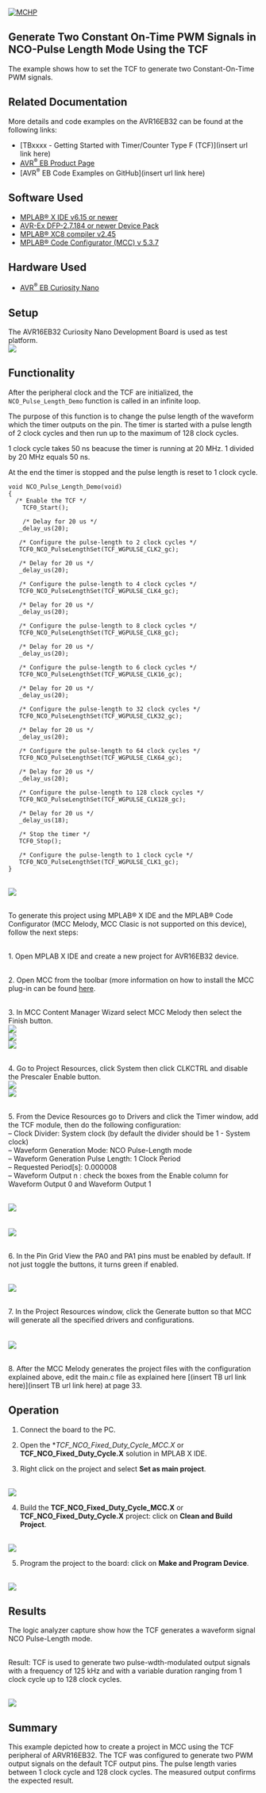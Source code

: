 [![MCHP](../images/microchip.png)](https://www.microchip.com)

## Generate Two Constant On-Time PWM Signals in NCO-Pulse Length Mode Using the TCF

The example shows how to set the TCF to generate two Constant-On-Time PWM signals.

## Related Documentation
More details and code examples on the AVR16EB32 can be found at the following links:
- [TBxxxx - Getting Started with Timer/Counter Type F (TCF)](insert url link here)
- [AVR<sup>®</sup> EB Product Page](https://www.microchip.com/en-us/product/AVR16EB32)
- [AVR<sup>®</sup> EB Code Examples on GitHub](insert url link here)

## Software Used
- [MPLAB® X IDE v6.15 or newer](https://www.microchip.com/en-us/tools-resources/develop/mplab-x-ide)
- [AVR-Ex DFP-2.7.184 or newer Device Pack](https://packs.download.microchip.com/)
- [MPLAB® XC8 compiler v2.45](https://www.microchip.com/en-us/tools-resources/develop/mplab-xc-compilers/downloads-documentation#XC8)
- [MPLAB® Code Configurator (MCC) v 5.3.7](https://www.microchip.com/en-us/tools-resources/configure/mplab-code-configurator)

## Hardware Used
- [AVR<sup>®</sup> EB Curiosity Nano](https://www.microchip.com/en-us/product/AVR16EB32)

## Setup
The AVR16EB32 Curiosity Nano Development Board is used as test platform.
<br><img src="../images/AVR16EB32_Cnano_Board.png">

## Functionality
After  the peripheral clock and the TCF are initialized, the ```NCO_Pulse_Length_Demo``` function is called in an infinite loop. 

The purpose of this function is to change the pulse length of the waveform which the timer outputs on the pin. The timer is started with a pulse length of 2 clock cycles and then run up to the maximum of 128 clock cycles. 

1 clock cycle takes 50 ns beacuse the timer is running at 20 MHz. 1 divided by 20 MHz equals 50 ns.

At the end the timer is stopped and the pulse length is reset to 1 clock cycle.

```
void NCO_Pulse_Length_Demo(void)
{
  /* Enable the TCF */
    TCF0_Start(); 
    
    /* Delay for 20 us */
   _delay_us(20);
   
   /* Configure the pulse-length to 2 clock cycles */
   TCF0_NCO_PulseLengthSet(TCF_WGPULSE_CLK2_gc);
   
   /* Delay for 20 us */
   _delay_us(20);
   
   /* Configure the pulse-length to 4 clock cycles */
   TCF0_NCO_PulseLengthSet(TCF_WGPULSE_CLK4_gc);
   
   /* Delay for 20 us */
   _delay_us(20);
   
   /* Configure the pulse-length to 8 clock cycles */
   TCF0_NCO_PulseLengthSet(TCF_WGPULSE_CLK8_gc);
   
   /* Delay for 20 us */
   _delay_us(20);
   
   /* Configure the pulse-length to 6 clock cycles */
   TCF0_NCO_PulseLengthSet(TCF_WGPULSE_CLK16_gc);
   
   /* Delay for 20 us */
   _delay_us(20);
   
   /* Configure the pulse-length to 32 clock cycles */
   TCF0_NCO_PulseLengthSet(TCF_WGPULSE_CLK32_gc);
   
   /* Delay for 20 us */
   _delay_us(20);
   
   /* Configure the pulse-length to 64 clock cycles */
   TCF0_NCO_PulseLengthSet(TCF_WGPULSE_CLK64_gc);
   
   /* Delay for 20 us */
   _delay_us(20);
   
   /* Configure the pulse-length to 128 clock cycles */
   TCF0_NCO_PulseLengthSet(TCF_WGPULSE_CLK128_gc);
   
   /* Delay for 20 us */
   _delay_us(18);
   
   /* Stop the timer */
   TCF0_Stop();
   
   /* Configure the pulse-length to 1 clock cycle */
   TCF0_NCO_PulseLengthSet(TCF_WGPULSE_CLK1_gc);
}

```
<br><img src="../images/ncoPlFlowchart.png">



<br>To generate this project using MPLAB® X IDE and the MPLAB® Code Configurator (MCC Melody, MCC Clasic is not supported on this device), follow the next steps:

<br>1. Open MPLAB X IDE and create a new project for AVR16EB32 device.


<br>2. Open MCC from the toolbar (more information on how to install the MCC plug-in can be found [here](https://onlinedocs.microchip.com/pr/GUID-1F7007B8-9A46-4D03-AEED-650357BA760D-en-US-6/index.html?GUID-D98198EA-93B9-45D2-9D96-C97DBCA55267).


<br>3.  In MCC Content Manager Wizard select MCC Melody then select the Finish button.<br><img src="../images/addMCC.png">
<br><img src="../images/selectMCCMelody.png">
<br><img src="../images/mccFinish.png">

<br>4.  Go to Project Resources, click System then click CLKCTRL and disable the Prescaler Enable button.
<br><img src="../images/selectCLKCTRL.png">
<br><img src="../images/disablePrescaler.png">

<br>5. From the Device Resources go to Drivers and click the Timer window, add the TCF module, then do the following configuration:
    <br> – Clock Divider: System clock (by default the divider should be 1 - System clock)
    <br> – Waveform Generation Mode: NCO Pulse-Length mode
    <br> – Waveform Generation Pulse Length: 1 Clock Period
    <br> – Requested Period[s]: 0.000008
    <br> – Waveform Output n : check the boxes from the Enable column for Waveform Output 0 and Waveform Output 1

<br><img src="../images/selectTCF.png">
<br>
<br>
<br><img src="../images/tcfPLSettings.png">


<br>6. In the Pin Grid View the PA0 and PA1 pins must be enabled by default. If not just toggle the buttons, it turns green if enabled.

<br><img src="../images/selectPins.png">


<br>7. In the Project Resources window, click the Generate button so that MCC will generate all the specified drivers and configurations.
<br>
<br>
<br><img src="../images/generateCode.png">
<br>


<br>8. After the MCC Melody generates the project files with the configuration explained above, edit the main.c file as explained here [(insert TB url link here)](insert TB url link here) at page 33.


## Operation
 1. Connect the board to the PC.

 2. Open the **TCF_NCO_Fixed_Duty_Cycle_MCC.X* or **TCF_NCO_Fixed_Duty_Cycle.X** solution in MPLAB X IDE.

 3. Right click on the project and select **Set as main project**.

<br><img src="../images/setAsMain.png">

 4. Build the **TCF_NCO_Fixed_Duty_Cycle_MCC.X** or **TCF_NCO_Fixed_Duty_Cycle.X**  project: click on **Clean and Build Project**.

<br><img src="../images/cleanAndBuild.png">

 5. Program the project to the board: click on **Make and Program Device**.

<br><img src="../images/flashProject.png">


## Results

The logic analyzer capture show how the TCF generates a waveform signal NCO Pulse-Length mode.

<br>Result: TCF is used to generate two pulse-wdth-modulated output signals with a frequency of 125 kHz and with a variable duration ranging from 1 clock cycle up to 128 clock cycles.

<br><img src="../images/ncoPlResult.png">


## Summary

This example depicted how to create a project in MCC using the TCF peripheral of ARVR16EB32. The TCF was configured to generate two PWM output signals on the default TCF output pins. The pulse length varies between 1 clock cycle and 128 clock cycles. The measured output confirms the expected result.